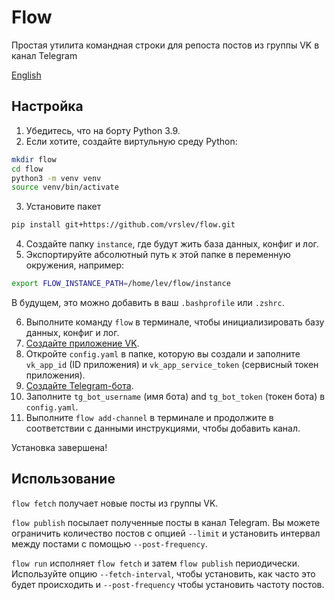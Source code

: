 # Flow

Простая утилита командная строки для репоста постов из группы VK в канал Telegram

[English](https://github.com/vrslev/flow/blob/main/README.md)

## Настройка

1. Убедитесь, что на борту Python 3.9.
2. Если хотите, создайте виртульную среду Python:

```zsh
mkdir flow
cd flow
python3 -m venv venv
source venv/bin/activate
```

3. Установите пакет

```zsh
pip install git+https://github.com/vrslev/flow.git
```

4. Создайте папку `instance`, где будут жить база данных, конфиг и лог.
5. Экспортируйте абсолютный путь к этой папке в переменную окружения, например:

```zsh
export FLOW_INSTANCE_PATH=/home/lev/flow/instance
```

В будущем, это можно добавить в ваш `.bashprofile` или `.zshrc`.

6. Выполните команду `flow` в терминале, чтобы инициализировать базу данных, конфиг и лог.
7. [Создайте приложение VK](https://vk.com/apps?act=manage).
8. Откройте `config.yaml` в папке, которую вы создали и заполните `vk_app_id` (ID приложения) и `vk_app_service_token` (сервисный токен приложения).
9. [Создайте Telegram-бота](https://t.me/BotFather).
10. Заполните `tg_bot_username` (имя бота) and `tg_bot_token` (токен бота) в `config.yaml`.
11. Выполните `flow add-channel` в терминале и продолжите в соответствии с данными инструкциями, чтобы добавить канал.

Установка завершена!

## Использование

`flow fetch` получает новые посты из группы VK.

`flow publish` посылает полученные посты в канал Telegram. Вы можете ограничить количество постов с опцией `--limit` и установить интервал между постами с помощью `--post-frequency`.

`flow run` исполняет `flow fetch` и затем `flow publish` периодически. Используйте опцию `--fetch-interval`, чтобы установить, как часто это будет происходить и `--post-frequency` чтобы установить частоту постов.

